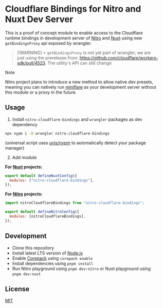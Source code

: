 # Cloudflare Bindings for Nitro and Nuxt Dev Server

This is a proof of concept module to enable access to the Cloudflare runtime bindings in development server of [Nitro](https://nitro.unjs.io) and [Nuxt](https://nuxt.com) using new `getBindingsProxy` api exposed by wrangler.

> [!WARNING] > `getBindingsProxy` is not yet part of wrangler, we are just using the prerelease from: https://github.com/cloudflare/workers-sdk/pull/4523. The utility's API can still change

> [!NOTE]
> Nitro project plans to introduce a new method to allow native dev presets, meaning you can natively run [miniflare](https://miniflare.dev/) as your development server without this module or a proxy in the future.

## Usage

1. Install `nitro-cloudflare-bindings` and `wrangler` packages as dev dependency

```sh
npx nypm i -D wrangler nitro-cloudflare-bindings
```

(universal script uses [unjs/nypm](https://github.com/unjs/nypm) to automatically detect your package manager)

2. Add module

**For [Nuxt](https://nuxt.com) projects:**

```js
export default defineNuxtConfig({
  modules: ["nitro-cloudflare-bindings"],
});
```

**For [Nitro](https://nitro.unjs.io) projects:**

```js
import nitroCloudflareBindings from "nitro-cloudflare-bindings";

export default defineNitroConfig({
  modules: [nitroCloudflareBindings],
});
```

## Development

- Clone this repository
- Install latest LTS version of [Node.js](https://nodejs.org/en/)
- Enable [Corepack](https://github.com/nodejs/corepack) using `corepack enable`
- Install dependencies using `pnpm install`
- Run Nitro playground using `pnpm dev:nitro` or Nuxt playground using `pnpm dev:nuxt`

## License

[MIT](./LICENSE)

